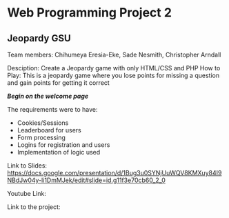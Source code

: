 # Web Programming Project 2

<h2> Jeopardy GSU </h2>
<p>Team members: Chihumeya Eresia-Eke, Sade Nesmith, Christopher Arndall</p>

Desciption: Create a Jeopardy game with only HTML/CSS and PHP 
How to Play: This is a jeopardy game where you lose points for missing a question and gain points for getting it correct

<b>*Begin on the welcome page*</b>


The requirements were to have: 
- Cookies/Sessions
- Leaderboard for users
- Form processing
- Logins for registration and users
- Implementation of logic used


Link to Slides: https://docs.google.com/presentation/d/1Bug3u0SYNjUuWQV8KMXuy84I9NBdJw04y-li1DmMJek/edit#slide=id.g11f3e70cb60_2_0 
  
Youtube Link: 
  
Link to the project: 
